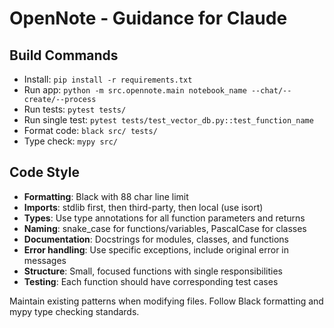 # OpenNote - Guidance for Claude

## Build Commands
- Install: `pip install -r requirements.txt`
- Run app: `python -m src.opennote.main notebook_name --chat/--create/--process`
- Run tests: `pytest tests/`
- Run single test: `pytest tests/test_vector_db.py::test_function_name`
- Format code: `black src/ tests/`
- Type check: `mypy src/`

## Code Style
- **Formatting**: Black with 88 char line limit
- **Imports**: stdlib first, then third-party, then local (use isort)
- **Types**: Use type annotations for all function parameters and returns
- **Naming**: snake_case for functions/variables, PascalCase for classes
- **Documentation**: Docstrings for modules, classes, and functions
- **Error handling**: Use specific exceptions, include original error in messages
- **Structure**: Small, focused functions with single responsibilities
- **Testing**: Each function should have corresponding test cases

Maintain existing patterns when modifying files. Follow Black formatting and mypy type checking standards.